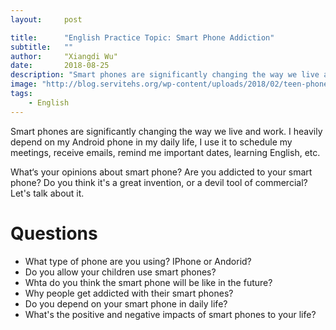 ```yaml
---
layout:     post

title:      "English Practice Topic: Smart Phone Addiction"
subtitle:   ""
author:     "Xiangdi Wu"
date:       2018-08-25
description: "Smart phones are significantly changing the way we live and work. I heavily depend on my Android phone in my daily life, I use it to schedule my meetings, receive emails, remind me important dates, learning English, etc. What about you?"
image: "http://blog.servitehs.org/wp-content/uploads/2018/02/teen-phone-dark.png"
tags:
    - English
---
```


Smart phones are significantly changing the way we live and work. I heavily depend on my Android phone in my daily life, I use it to schedule my meetings, receive emails, remind me important dates, learning English, etc.

What‘s your opinions about smart phone? Are you addicted to your smart phone? Do you think it's a great invention, or a devil tool of commercial? Let's talk about it.

# Questions

* What type of phone are you using? IPhone or Andorid?
* Do you allow your children use smart phones?
* Whta do you think the smart phone will be like in the future?
* Why people get addicted with their smart phones?
* Do you depend on your smart phone in daily life?
* What's the positive and negative impacts of smart phones to your life?